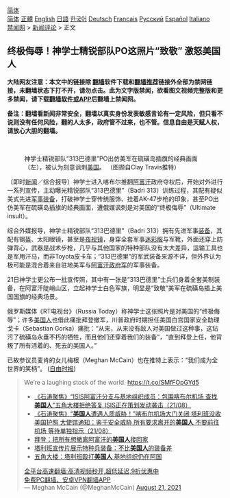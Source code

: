  <!-- 面包屑导航 --> <div class="breadcrumb"><!-- GTranslate: https://gtranslate.io/ -->  <div class="switcher notranslate">  <div class="selected">  <a href="#" onclick="return false;"> 简体</a>  </div>  <div class="option">  <a href="https://www.bannedbook.org" onclick="doGTranslate('zh-CN|zh-CN');jQuery('div.switcher div.selected a').html(jQuery(this).html());return false;" title="简体中文" class="nturl selected"> 简体</a>  <a href="https://www.bannedbook.org/zh-tw/" onclick="doGTranslate('zh-CN|zh-TW');jQuery('div.switcher div.selected a').html(jQuery(this).html());return false;" title="繁體中文" class="nturl"> 正體</a>  <a href="https://www.bannedbook.org/en/" onclick="doGTranslate('zh-CN|en');jQuery('div.switcher div.selected a').html(jQuery(this).html());return false;" title="English" class="nturl"> English</a>  <a href="https://www.bannedbook.org/ja/" onclick="doGTranslate('zh-CN|ja');jQuery('div.switcher div.selected a').html(jQuery(this).html());return false;" title="日本語" class="nturl"> 日語</a>  <a href="https://www.bannedbook.org/ko/" onclick="doGTranslate('zh-CN|ko');jQuery('div.switcher div.selected a').html(jQuery(this).html());return false;" title="한국어" class="nturl"> 한국어</a>  <a href="https://www.bannedbook.org/de/" onclick="doGTranslate('zh-CN|de');jQuery('div.switcher div.selected a').html(jQuery(this).html());return false;" title="Deutsch" class="nturl"> Deutsch</a>  <a href="https://www.bannedbook.org/fr/" onclick="doGTranslate('zh-CN|fr');jQuery('div.switcher div.selected a').html(jQuery(this).html());return false;" title="Français" class="nturl"> Français</a>  <a href="https://www.bannedbook.org/ru/" onclick="doGTranslate('zh-CN|ru');jQuery('div.switcher div.selected a').html(jQuery(this).html());return false;" title="Русский" class="nturl"> Русский</a>  <a href="https://www.bannedbook.org/es/" onclick="doGTranslate('zh-CN|es');jQuery('div.switcher div.selected a').html(jQuery(this).html());return false;" title="Español" class="nturl"> Español</a>  <a href="https://www.bannedbook.org/it/" onclick="doGTranslate('zh-CN|it');jQuery('div.switcher div.selected a').html(jQuery(this).html());return false;" title="Italiano" class="nturl"> Italiano</a>  </div>  </div>      <div class='breadcrumb-sub'><!-- Breadcrumb NavXT 6.3.0 --> <a href="https://www.bannedbook.org/" class="home">禁闻网</a> &gt; <a href="https://www.bannedbook.org/bnews/comments/" class="category">新闻评论</a> &gt; 正文</div></div><h2>终极侮辱！神学士精锐部队PO这照片“致敬” 激怒美国人</h2> <p class="notice"><b>大陆网友注意：本文中的链接除 <a href="https://github.com/bannedbook/fanqiang" >翻墙</a>软件下载和<a href="https://github.com/killgcd/justmysocks/blob/master/README.md">翻墙推荐</a>链接外全部为禁网链接，未翻墙状态下打不开，请勿点击。此为文字版禁闻，欲看图文视频完整版和更多禁闻，请下载<a href="https://github.com/bannedbook/fanqiang">翻墙软件或APP</a>后翻墙上禁闻网。</p><p>备注：翻墙看新闻非常安全，翻墙以真实身份发表敏感言论有一定风险，但只看不说则没有任何风险，翻的人太多，政府管不过来，也不管。信息自由是天赋人权，请放心大胆的翻墙。</b></p>  <div class="entry"> <br /> <figure><a href="https://i0.wp.com/upload-images-bucket-v64rleca837do.s3.eu-west-1.amazonaws.com/wp-content/uploads/2021/08/22101822/phpmViMuX.jpg?fit=800%2C448&#038;ssl=1" data-caption="神学士精锐部队“313巴德里”PO出仿美军在硫磺岛插旗的经典画面（左），被认为刻意讽刺美国。 （图撷自Clay Travis推特）"></a><figcaption class="wp-caption-text">神学士精锐部队“313巴德里”PO出仿美军在硫磺岛插旗的经典画面（左），被认为刻意讽刺<a href="https://www.bannedbook.org/bnews/tag/%e7%be%8e%e5%9b%bd/" class="st_tag internal_tag" rel="tag" title="标签 美国 下的日志">美国</a>。 （图撷自Clay Travis推特）</figcaption></figure> <p>〔即时<span class='wp_keywordlink_affiliate'><a href="https://www.bannedbook.org/" title="新闻">新闻</a></span>／综合报导〕神学士进入喀布尔推翻<a href="https://www.bannedbook.org/bnews/tag/%e9%98%bf%e5%af%8c%e6%b1%97/" class="st_tag internal_tag" rel="tag" title="标签 阿富汗 下的日志">阿富汗</a>政府夺权后，开始对外进行一系列宣传，主动曝光精锐部队“313巴德里”（Badri 313）训练过程，其配有疑似美式先进<a href="https://www.bannedbook.org/bnews/tag/%E5%86%9B%E4%BA%8B%E8%A3%85%E5%A4%87/" class="st_tag internal_tag" rel="tag" title="标签 军事装备 下的日志">军事装备</a>，打破神学士穿传统服饰、挂着AK-47步枪的印象，甚至PO出仿美军在硫磺岛插旗的经典画面，遭俄媒讽刺是对美国的“终极侮辱”（Ultimate insult）。</p> <p>综合外媒报导，神学士精锐部队“313巴德里”（Badri 313）拥有先进军事<a href="https://www.bannedbook.org/bnews/tag/%E8%A3%85%E5%A4%87/" class="st_tag internal_tag" rel="tag" title="标签 装备 下的日志">装备</a>，其配有钢盔、太阳眼镜，甚至是<a href="https://www.bannedbook.org/bnews/tag/%E5%A4%9C%E8%A7%86%E9%95%9C/" class="st_tag internal_tag" rel="tag" title="标签 夜视镜 下的日志">夜视镜</a>，身穿全套军事<a href="https://www.bannedbook.org/bnews/tag/%E8%BF%B7%E5%BD%A9%E6%9C%8D/" class="st_tag internal_tag" rel="tag" title="标签 迷彩服 下的日志">迷彩服</a>与军靴，外面还穿上防弹背心，武器是战术步枪，几乎与其他国家的特种部队没有太大差异，运输工具也是军用汗马，而非Toyota皮卡车；“313巴德里”的军武装备来源不详，但外界认为极可能是混合着来自驻地美军与<a href="https://www.bannedbook.org/bnews/tag/%E9%98%BF%E5%AF%8C%E6%B1%97%E6%94%BF%E5%BA%9C%E5%86%9B/" class="st_tag internal_tag" rel="tag" title="标签 阿富汗政府军 下的日志">阿富汗政府军</a>的军事装备。</p>  <p>21日神学士更公布一批宣传照，其中有一张是“313巴德里”士兵们身着全套美制装备，在阿富汗陡峭山区，立起神学士白色军旗，明显是“致敬”美军在硫磺岛插上美国国旗的经典场景。</p> <p>俄罗斯媒体《RT电视台》（Russia Today）称神学士这张照片是对美国的“终极侮辱”；许多<a href="https://www.bannedbook.org/bnews/tag/%E7%BE%8E%E5%9B%BD%E4%BA%BA/" class="st_tag internal_tag" rel="tag" title="标签 美国人 下的日志">美国人</a>也借此痛批拜登撤军，川普政府时期担任美国白宫国家安全助理戈卡（Sebastian Gorka）痛批：“从来，从来没有敌人对美国做过这种事，这玷污了硫磺岛永垂不朽的牺牲，而且他们还穿着我们的装备”，“直到拜登上任，他背叛了所有活着的、死去的美国人。”</p>  <p>已故参议员麦肯的女儿梅根（Meghan McCain）也在推特上表示：“我们成为全世界的笑柄”。 (<a href="https://www.bannedbook.org/bnews/tag/%e8%87%aa%e7%94%b1%e6%97%b6%e6%8a%a5/" class="st_tag internal_tag" rel="tag" title="标签 自由时报 下的日志">自由时报</a>)</p> <blockquote class="twitter-tweet" data-width="550" data-dnt="true"> We’re a laughing stock of the world. <a href="https://t.co/SMfFOpGYd5">https://t.co/SMfFOpGYd5</a><br/> <ul class='op-related-articles' title='相关阅读'> <li><a href='https://www.bannedbook.org/bnews/bannedvideo/20210822/1611023.html' target='_blank'>《石涛聚焦》“ISIS阿富汗分支与基地组织成员：包围喀布尔机场 查找<b>美国人</b>”五角大楼拒绝答复 ISIS正在策划发动袭击（21/08）</a></li> <li><a href='https://www.bannedbook.org/bnews/bannedvideo/20210822/1610969.html' target='_blank'>《石涛聚焦》“<b>美国人</b>遭遇人质威胁！”喀布尔机场大门关闭 塔利班没收美国护照 大使馆通知：鉴于安全威胁 所有要求离开的<b>美国人</b> 不要前往机场 等待单独指示（21/08）</a></li> <li><a href='https://www.bannedbook.org/bnews/bannedvideo/20210821/1610612.html' target='_blank'>拜登：把所有想撤离阿富汗的<b>美国人</b>接回家</a></li> <li><a href='https://www.bannedbook.org/bnews/baitai/20210821/1610607.html' target='_blank'>塔利班宣传片展示特种兵装备：不比<b>美国人</b>的装备差</a></li> <li><a href='https://www.bannedbook.org/bnews/comments/20210821/1610509.html' target='_blank'>五角大楼：塔利班殴打<b>美国人</b> 基地组织仍在阿国</a></li> </ul>  <a href="https://github.com/bannedbook/fanqiang/wiki/V2ray%E6%9C%BA%E5%9C%BA" target="_blank">全平台高速翻墙:高清视频秒开,超低延迟,9折优惠中</a><br/> <a href="https://github.com/bannedbook/fanqiang/wiki/%E7%A6%81%E9%97%BB%E7%BD%91%E5%AE%89%E5%8D%93%E7%BF%BB%E5%A2%99%E6%96%B0%E9%97%BBAPP" target="_blank">免费PC翻墙、安卓VPN翻墙APP</a><br/>&mdash; Meghan McCain (@MeghanMcCain) <a href="https://twitter.com/MeghanMcCain/status/1429176442231873540?ref_src=twsrc%5Etfw">August 21, 2021</a><br/> </blockquote> </p> <a name='sharetosocial'></a>  <div style="margin-bottom:5px;padding-bottom:5px;clear:both"> <div id="archive-pix-1" class="banner-ads"> <!-- AuctionX Display platform tag START --> <div id="26318x728x90x621x_ADSLOT2" clicktrack="%%CLICK_URL_ESC%%"></div> <!-- AuctionX Display platform tag END --> </div> <div id="archive-pix-2" class="banner-ads"> <!-- AuctionX Display platform tag START --> <div id="26315x300x250x621x_ADSLOT2" clicktrack="%%CLICK_URL_ESC%%"></div> <!-- AuctionX Display platform tag END --> </div> </div>  <div id="archive-pix-1" class="banner-ads"> <!-- AuctionX Display platform tag START --> <div id="26318x728x90x621x_ADSLOT3" clicktrack="%%CLICK_URL_ESC%%"></div> <!-- AuctionX Display platform tag END --> </div> </div><!--END ENTRY--> 